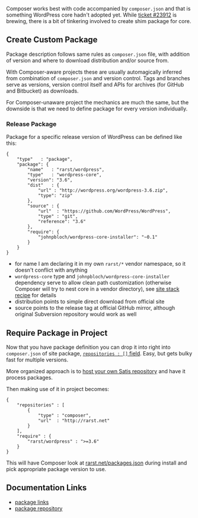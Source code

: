 <!---
title = Core Package
subtitle = recipe
description = How to create Composer package for WordPress core
-->

Composer works best with code accompanied by `composer.json` and that is something WordPress core hadn't adopted yet. While [ticket #23912](http://core.trac.wordpress.org/ticket/23912) is brewing, there is a bit of tinkering involved to create shim package for core.

## Create Custom Package

Package description follows same rules as `composer.json` file, with addition of version and where to download distribution and/or source from.

With Composer-aware projects these are usually automagically inferred from combination of `composer.json` and version control. Tags and branches serve as versions, version control itself and APIs for archives (for GitHub and Bitbucket) as downloads.

For Composer-unaware project the mechanics are much the same, but the downside is that we need to define package for every version individually.

### Release Package

Package for a specific release version of WordPress can be defined like this:


    {
    	"type"   : "package",
    	"package": {
    		"name"   : "rarst/wordpress",
    		"type"   : "wordpress-core",
    		"version": "3.6",
    		"dist"   : {
    			"url" : "http://wordpress.org/wordpress-3.6.zip",
    			"type": "zip"
    		},
    		"source" : {
    			"url"  : "https://github.com/WordPress/WordPress",
    			"type" : "git",
    			"reference": "3.6"
    		},
    		"require": {
    			"johnpbloch/wordpress-core-installer": "~0.1"
    		}
    	}
    }

 - for name I am declaring it in my own `rarst/*` vendor namespace, so it doesn't conflict with anything
 - `wordpress-core` type and `johnpbloch/wordpress-core-installer` dependency serve to allow clean path customization (otherwise Composer will try to nest core in a vendor directory), see [site stack recipe](/recipe/site-stack) for details
 - distribution points to simple direct download from official site
 - source points to the release tag at official GitHub mirror, although original Subversion repository would work as well

## Require Package in Project

Now that you have package definition you can drop it into right into `composer.json` of site package, [`repositories : []` field](http://getcomposer.org/doc/04-schema.md#repositories). Easy, but gets bulky fast for multiple versions.

More organized approach is to [host your own Satis repository](http://getcomposer.org/doc/articles/handling-private-packages-with-satis.md) and have it process packages.

Then making use of it in project becomes:

    {
	    "repositories" : [
	    	{
	    		"type" : "composer",
	    		"url"  : "http://rarst.net"
	    	}
	    ],
	    "require" : {
	    	"rarst/wordpress" : ">=3.6"
	    }
    }

This will have Composer look at [rarst.net/packages.json](http://www.rarst.net/packages.json) during install and pick appropriate package version to use.

## Documentation Links
 
- [package links](http://getcomposer.org/doc/04-schema.md#package-links) 
- [package repository](http://getcomposer.org/doc/05-repositories.md#package-2)